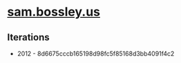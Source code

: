 # [sam.bossley.us](https://sam.bossley.us)

## Iterations

* 2012 - 8d6675cccb165198d98fc5f85168d3bb4091f4c2
